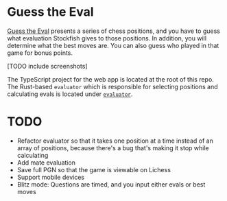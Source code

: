 # Guess the Eval

[Guess the Eval](https://makotoe.github.io/guess-the-eval/) presents a series of chess positions, and you have to guess what evaluation Stockfish gives to those positions. In addition, you will determine what the best moves are. You can also guess who played in that game for bonus points.

[TODO include screenshots]

The TypeScript project for the web app is located at the root of this repo. The Rust-based `evaluator` which is responsible for selecting positions and calculating evals is located under [`evaluator`](evaluator).

# TODO

- Refactor evaluator so that it takes one position at a time instead of an array of positions, because there's a bug that's making it stop while calculating
- Add mate evaluation
- Save full PGN so that the game is viewable on Lichess
- Support mobile devices
- Blitz mode: Questions are timed, and you input either evals or best moves
